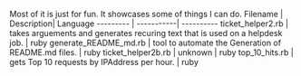Most of it is just for fun.
It showcases some of things I can do.
Filename  | Description| Language
--------- | -----------| ----------
ticket_helper2.rb | takes arguements and generates recuring text that is used on a helpdesk job. | ruby
generate_README_md.rb | tool to automate the Generation of README.md files. |  ruby
ticket_helper2b.rb | unknown | ruby
top_10_hits.rb | gets Top 10 requests by IPAddress per hour. | ruby

